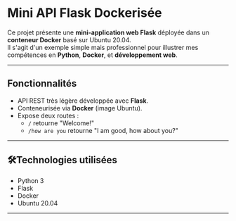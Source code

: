 # Mini API Flask Dockerisée

Ce projet présente une **mini-application web Flask** déployée dans un **conteneur Docker** basé sur Ubuntu 20.04.  
Il s'agit d'un exemple simple mais professionnel pour illustrer mes compétences en **Python**, **Docker**, et **développement web**.

---

##  Fonctionnalités

- API REST très légère développée avec **Flask**.
- Conteneurisée via **Docker** (image Ubuntu).
- Expose deux routes :
  - `/` retourne "Welcome!"
  - `/how are you`  retourne "I am good, how about you?"

---

## 🛠Technologies utilisées

-  Python 3
- Flask
- Docker
- Ubuntu 20.04

---
